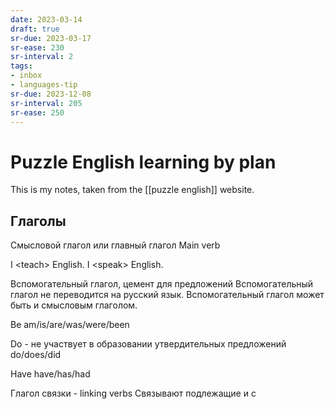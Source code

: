 ```yaml
---
date: 2023-03-14
draft: true
sr-due: 2023-03-17
sr-ease: 230
sr-interval: 2
tags:
- inbox
- languages-tip
sr-due: 2023-12-08
sr-interval: 205
sr-ease: 250
---
```


# Puzzle English learning by plan

This is my notes, taken from the [[puzzle english]] website.

## Глаголы

Смысловой глагол или главный глагол Main verb

I &lt;teach&gt; English. I &lt;speak&gt; English.

Вспомогательный глагол, цемент для предложений Вспомогательный глагол не
переводится на русский язык. Вспомогательный глагол может быть и смысловым
глаголом.

Be am/is/are/was/were/been

Do - не участвует в образовании утвердительных предложений do/does/did

Have have/has/had

Глагол связки - linking verbs Связывают подлежащие и с
